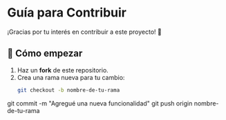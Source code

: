 # Guía para Contribuir

¡Gracias por tu interés en contribuir a este proyecto! 🎉

## 🚀 Cómo empezar
1. Haz un **fork** de este repositorio.
2. Crea una rama nueva para tu cambio:
   ```bash
   git checkout -b nombre-de-tu-rama
git commit -m "Agregué una nueva funcionalidad"
git push origin nombre-de-tu-rama
